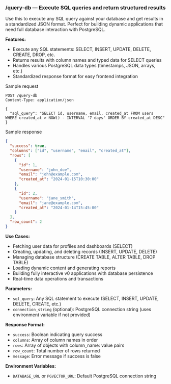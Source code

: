 ### /query-db — Execute SQL queries and return structured results

Use this to execute any SQL query against your database and get results in a standardized JSON format. Perfect for building dynamic applications that need full database interaction with PostgreSQL.

**Features:**
- Execute any SQL statements: SELECT, INSERT, UPDATE, DELETE, CREATE, DROP, etc.
- Returns results with column names and typed data for SELECT queries
- Handles various PostgreSQL data types (timestamps, JSON, arrays, etc.)
- Standardized response format for easy frontend integration

Sample request
```http
POST /query-db
Content-Type: application/json

{
  "sql_query": "SELECT id, username, email, created_at FROM users WHERE created_at > NOW() - INTERVAL '7 days' ORDER BY created_at DESC"
}
```

Sample response
```json
{
  "success": true,
  "columns": ["id", "username", "email", "created_at"],
  "rows": [
    {
      "id": 1,
      "username": "john_doe", 
      "email": "john@example.com",
      "created_at": "2024-01-15T10:30:00"
    },
    {
      "id": 2,
      "username": "jane_smith",
      "email": "jane@example.com", 
      "created_at": "2024-01-14T15:45:00"
    }
  ],
  "row_count": 2
}
```

**Use Cases:**
- Fetching user data for profiles and dashboards (SELECT)
- Creating, updating, and deleting records (INSERT, UPDATE, DELETE)
- Managing database structure (CREATE TABLE, ALTER TABLE, DROP TABLE)
- Loading dynamic content and generating reports
- Building fully interactive v0 applications with database persistence
- Real-time data operations and transactions

**Parameters:**
- `sql_query`: Any SQL statement to execute (SELECT, INSERT, UPDATE, DELETE, CREATE, etc.)
- `connection_string` (optional): PostgreSQL connection string (uses environment variable if not provided)

**Response Format:**
- `success`: Boolean indicating query success
- `columns`: Array of column names in order
- `rows`: Array of objects with column_name: value pairs
- `row_count`: Total number of rows returned
- `message`: Error message if success is false

**Environment Variables:**
- `DATABASE_URL` or `PGVECTOR_URL`: Default PostgreSQL connection string
